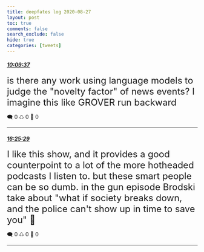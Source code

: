 ```yaml
---
title: deepfates log 2020-08-27
layout: post
toc: true
comments: false
search_exclude: false
hide: true
categories: [tweets]
---
```



#### <a href = "https://twitter.com/deepfates/status/1299016227176828928">*10:09:37*</a>

<font size="5">is there any work using language models to judge the "novelty factor" of news events? I imagine this like GROVER run backward</font>



🗨️ 0 ♺ 0 🤍  0   

---
    
#### <a href = "https://twitter.com/deepfates/status/1299110816730419201">*16:25:29*</a>

<font size="5">I like this show, and it provides a good counterpoint to a lot of the more hotheaded podcasts I listen to. but these smart people can be so dumb.  in the gun episode Brodski take about "what if society breaks down, and the police can't show up in time to save you" 🤣</font>



🗨️ 0 ♺ 0 🤍  0   

---
    
            

